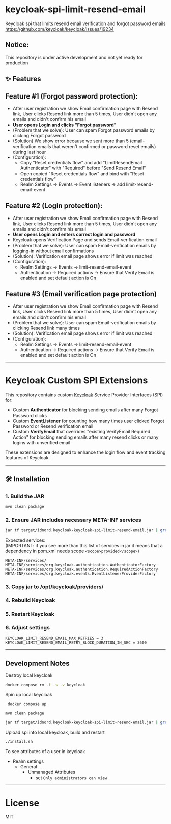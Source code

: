 # keycloak-spi-limit-resend-email
Keycloak spi that limits resend email verification and forgot password emails https://github.com/keycloak/keycloak/issues/19234

## Notice:
This repository is under active development and not yet ready for production

## ✨ Features

## Feature #1 (Forgot password protection):
- After user registration we show Email confirmation page with Resend link, User clicks Resend link more than 5 times, User didn't open any emails and didn't confirm his email
- **User opens Login and clicks "Forgot password"**
- (Problem that we solve): User can spam Forgot password emails by clicking Forgot password
- (Solution) We show error because we sent more than 5 (email-verification emails that weren't confirmed or password reset emails) during last hour
- (Configuration): 
  - Copy "Reset credentials flow" and add "LimitResendEmail Authenticator" with "Required" before "Send Resend Email"
  - Open copied "Reset credentials flow" and bind with "Reset credentials flow"
  - Realm Settings -> Events -> Event listeners -> add limit-resend-email-event
## Feature #2 (Login protection):
- After user registration we show Email confirmation page with Resend link, User clicks Resend link more than 5 times, User didn't open any emails and didn't confirm his email
- **User opens Login and enters correct login and password**
- Keycloak opens Verification Page and sends Email-verification email
- (Problem that we solve): User can spam Email-verification emails by logging-in without email confirmations
- (Solution): Verification email page shows error if limit was reached
- (Configuration):
  - Realm Settings -> Events -> limit-resend-email-event
  - Authentication -> Required actions -> Ensure that Verify Email is enabled and set default action is On

## Feature #3 (Email verification page protection)
- After user registration we show Email confirmation page with Resend link, User clicks Resend link more than 5 times, User didn't open any emails and didn't confirm his email
- (Problem that we solve): User can spam Email-verification emails by clicking Resend link many times
- (Solution): Verification email page shows error if limit was reached
- (Configuration): 
  - Realm Settings -> Events -> limit-resend-email-event
  - Authentication -> Required actions -> Ensure that Verify Email is enabled and set default action is On

---

# Keycloak Custom SPI Extensions

This repository contains custom [Keycloak](https://www.keycloak.org/) Service Provider Interfaces (SPI) for:
- Custom **Authenticator** for blocking sending emails after many Forgot Password clicks 
- Custom **EventListener** for counting how many times user clicked Forgot Password or Resend verification email 
- Custom **VerifyEmail** that overrides "existing VerifyEmail Required Action" for blocking sending emails after many resend clicks or many logins with unverified email

These extensions are designed to enhance the login flow and event tracking features of Keycloak.

---

## 🛠 Installation

### 1. Build the JAR
```bash
mvn clean package
```

### 2. Ensure JAR includes necessary META-INF services
```bash
jar tf target/idnord.keycloak-keycloak-spi-limit-resend-email.jar | grep META-INF/services/
```
Expected services:  
(IMPORTANT: if you see more than this list of services in jar it means that a dependency in pom.xml needs scope `<scope>provided</scope>`)
```text
META-INF/services/
META-INF/services/org.keycloak.authentication.AuthenticatorFactory
META-INF/services/org.keycloak.authentication.RequiredActionFactory
META-INF/services/org.keycloak.events.EventListenerProviderFactory
```
### 3. Copy jar to /opt/keycloak/providers/
### 4. Rebuild Keycloak
### 5. Restart Keycloak
### 6. Adjust settings
```text
KEYCLOAK_LIMIT_RESEND_EMAIL_MAX_RETRIES = 3
KEYCLOAK_LIMIT_RESEND_EMAIL_RETRY_BLOCK_DURATION_IN_SEC = 3600
```

---

## Development Notes
Destroy local keycloak
```bash
docker compose rm -f -s -v keycloak
```
Spin up local keycloak
```bash
 docker compose up
```
```bash
mvn clean package
```
```bash
jar tf target/idnord.keycloak-keycloak-spi-limit-resend-email.jar | grep META-INF/services/
```
Upload spi into local keycloak, build and restart
```bash
./install.sh
```

To see attributes of a user in keycloak 
- Realm settings
  - General
    - Unmanaged Attributes
      - set `Only administrators can view`

---

# License
MIT

